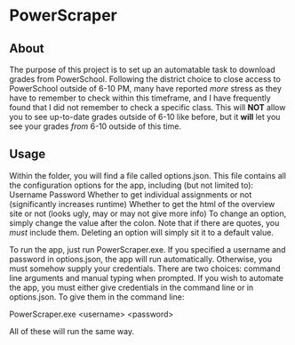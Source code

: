 # PowerScraper

## About

The purpose of this project is to set up an automatable task to download grades from PowerSchool.
Following the district choice to close access to PowerSchool outside of 6-10 PM, many have reported
*more* stress as they have to remember to check within this timeframe, and I have frequently found
that I did not remember to check a specific class. This will **NOT** allow you to see up-to-date
grades outside of 6-10 like before, but it **will** let you see your grades *from* 6-10 outside
of this time.

## Usage

Within the folder, you will find a file called options.json. This file contains all the
configuration options for the app, including (but not limited to):
    Username
    Password
    Whether to get individual assignments or not (significantly increases runtime)
    Whether to get the html of the overview site or not (looks ugly, may or may not give more info)
To change an option, simply change the value after the colon. Note that if there are quotes, you
*must* include them. Deleting an option will simply sit it to a default value.

To run the app, just run PowerScraper.exe. If you specified a username and password in options.json,
the app will run automatically. Otherwise, you must somehow supply your credentials. There are two choices:
command line arguments and manual typing when prompted. If you wish to automate the app, you must either 
give credentials in the command line or in options.json. To give them in the command line:

PowerScraper.exe \<username\> \<password\>

All of these will run the same way.

